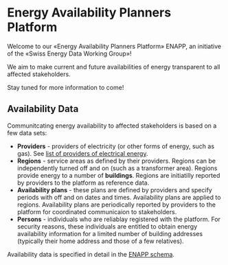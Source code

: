 # Energy Availability Planners Platform

Welcome to our «Energy Availability Planners Platform» ENAPP, an initiative of the «Swiss Energy Data Working Group»!

We aim to make current and future availabilities of energy transparent to all affected stakeholders.

Stay tuned for more information to come!

## Availability Data

Communitcating energy availability to affected stakeholders is based on a few data sets:

- **Providers** - providers of electricity (or other forms of energy, such as gas). See [list of providers of electrical energy](https://www.strom.ch/de/service/verzeichnis-verteilnetzbetreiber).
- **Regions** - service areas as defined by their providers. Regions can be independently turned off and on (such as a transformer area). Regions provide energy to a number of **buildings**. Regions are initiatilly reported by providers to the platform as reference data.
- **Availability plans** - these plans are defined by providers and specify periods with off and on dates and times. Availability plans are applied to regions. Availability plans are periodically reported by providers to the platform for coordinated communicaion to stakeholders.
- **Persons** - individuals who are reliablay registered with the platform. For security reasons, these individuals are entitled to obtain energy availability information for a limited number of building addresses (typically their home address and those of a few relatives).

Availability data is specified in detail in the [ENAPP schema](schema/README.md).


